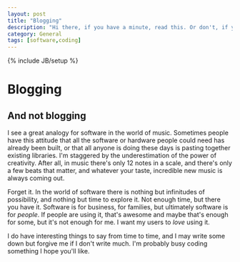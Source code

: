 ```yaml
---
layout: post
title: "Blogging"
description: "Hi there, if you have a minute, read this. Or don't, if you don't."
category: General
tags: [software,coding]
---
```

{% include JB/setup %}

Blogging
============
And not blogging
-------------------

I see a great analogy for software in the world of music. Sometimes people have this attitude that all the software or hardware people could need has already been built, or that all anyone is doing these days is pasting together existing libraries. I'm staggered by the underestimation of the power of creativity. After all, in music there's only 12 notes in a scale, and there's only a few beats that matter, and whatever your taste, incredible new music is always coming out.

Forget it. In the world of software there is nothing but infinitudes of possibility, and nothing but time to explore it. Not enough time, but there you have it. Software is for business, for families, but ultimately software is for *people*. If people are using it, that's awesome and maybe that's enough for some, but it's not enough for me. I want my users to *love* using it.

I do have interesting things to say from time to time, and I may write some down but forgive me if I don't write much. I'm probably busy coding something I hope you'll like.